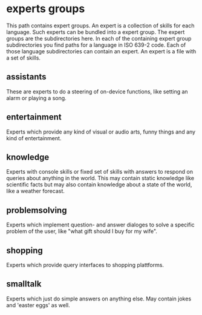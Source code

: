 # experts groups
This path contains expert groups.
An expert is a collection of skills for each language. Such experts can be bundled into a expert group.
The expert groups are the subdirectories here.
In each of the containing expert group subdirectories you find paths for a language in ISO 639-2 code.
Each of those language subdirectories can contain an expert. An expert is a file with a set of skills.

## assistants
These are experts to do a steering of on-device functions, like setting an alarm or playing a song.

## entertainment
Experts which provide any kind of visual or audio arts, funny things and any kind of entertainment.

## knowledge
Experts with console skills or fixed set of skills with answers to respond on queries about anything in the world.
This may contain static knowledge like scientific facts but may also contain knowledge about a state of the world,
like a weather forecast.

## problemsolving
Experts which implement question- and answer dialoges to solve a specific problem of the user, like "what gift should I buy for my wife".

## shopping
Experts which provide query interfaces to shopping plattforms.

## smalltalk
Experts which just do simple answers on anything else. May contain jokes and 'easter eggs' as well.
